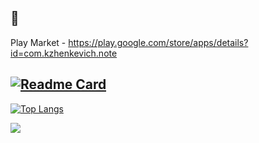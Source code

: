 ## 👋

Play Market - https://play.google.com/store/apps/details?id=com.kzhenkevich.note 

[![Readme Card](https://github-readme-stats.vercel.app/api/pin/?username=Kirill13079&repo=Note&show_icons=true&theme=radical)](https://github.com/Kirill13079/Note)
--
[![Top Langs](https://github-readme-stats.vercel.app/api/top-langs/?username=Kirill13079&layout=compact&show_icons=true&theme=radical)](https://github.com/anuraghazra/github-readme-stats)

![](https://komarev.com/ghpvc/?username=Kirill13079&color=green) 
